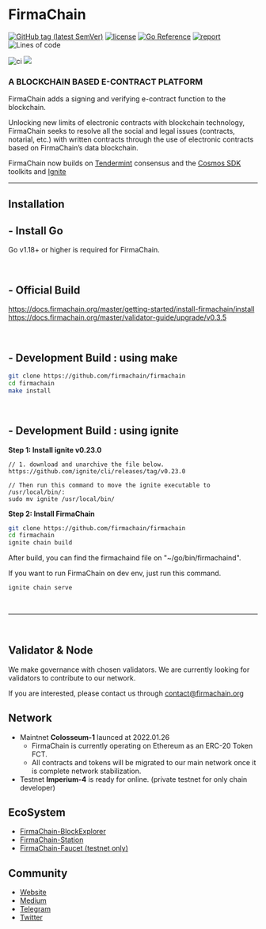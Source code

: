 # FirmaChain

[![GitHub tag (latest SemVer)](https://img.shields.io/github/v/tag/firmachain/firmachain)](https://github.com/firmachain/firmachain/releases)
[![license](https://img.shields.io/badge/License-Apache%202.0-blue.svg)](https://github.com/firmachain/firmachain/blob/master/LICENSE)
[![Go Reference](https://pkg.go.dev/badge/github.com/firmachain/firmachain/.svg)](https://pkg.go.dev/github.com/firmachain/firmachain/)
[![report](https://goreportcard.com/badge/github.com/firmachain/firmachain)](https://goreportcard.com/report/github.com/firmachain/firmachain)
![Lines of code](https://img.shields.io/tokei/lines/github/firmachain/firmachain)

![ci](https://github.com/firmachain/firmachain/actions/workflows/test.yml/badge.svg)
<a href="https://codecov.io/gh/firmachain/firmachain">
    <img src="https://codecov.io/gh/firmachain/firmachain/branch/master/graph/badge.svg">
</a>


### A BLOCKCHAIN BASED E-CONTRACT PLATFORM

FirmaChain adds a signing and verifying e-contract function to the blockchain. 

Unlocking new limits of electronic contracts with blockchain technology, FirmaChain seeks to resolve all the social and legal issues (contracts, notarial, etc.) with written contracts through the use of electronic contracts based on FirmaChain’s data blockchain.

FirmaChain now builds on [Tendermint](https://github.com/tendermint/tendermint) consensus and the [Cosmos SDK](https://github.com/cosmos/cosmos-sdk) toolkits and [Ignite](https://github.com/ignite/cli/)

---

## Installation

## - Install Go ##

Go v1.18+ or higher is required for FirmaChain.

</br>

## - Official Build  ##


https://docs.firmachain.org/master/getting-started/install-firmachain/install
https://docs.firmachain.org/master/validator-guide/upgrade/v0.3.5

</br>


## - Development Build : using make ##

```bash
git clone https://github.com/firmachain/firmachain
cd firmachain
make install
```

</br>

## - Development Build : using ignite ##

**Step 1: Install ignite v0.23.0**
```
// 1. download and unarchive the file below. 
https://github.com/ignite/cli/releases/tag/v0.23.0

// Then run this command to move the ignite executable to /usr/local/bin/:
sudo mv ignite /usr/local/bin/
```

**Step 2: Install FirmaChain**

```bash
git clone https://github.com/firmachain/firmachain
cd firmachain
ignite chain build
```

After build, you can find the firmachaind file on "~/go/bin/firmachaind".

If you want to run FirmaChain on dev env, just run this command.

```bash
ignite chain serve
```

</br>

---
</br>

## Validator & Node
We make governance with chosen validators.
We are currently looking for validators to contribute to our network. 

If you are interested, please contact us through contact@firmachain.org


## Network 

- Maintnet **Colosseum-1** launced at 2022.01.26
    - FirmaChain is currently operating on Ethereum as an ERC-20 Token FCT. 
    - All contracts and tokens will be migrated to our main network once it is complete network stabilization.
- Testnet **Imperium-4** is ready for online. (private testnet for only chain developer)

## EcoSystem
- [FirmaChain-BlockExplorer](https://github.com/FirmaChain/firmachain-explorer)
- [FirmaChain-Station](https://github.com/FirmaChain/firma-station) 
- [FirmaChain-Faucet (testnet only)](https://github.com/FirmaChain/firmachain-faucet) 

## Community
- [Website](https://firmachain.org/#/)
- [Medium](https://medium.com/firmachain)
- [Telegram](https://t.me/firmachain_announcement)
- [Twitter](https://twitter.com/firmachain)
